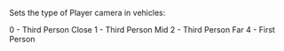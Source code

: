 Sets the type of Player camera in vehicles:

0 - Third Person Close
1 - Third Person Mid
2 - Third Person Far
4 - First Person
